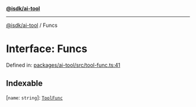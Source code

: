 [**@isdk/ai-tool**](../README.md)

***

[@isdk/ai-tool](../globals.md) / Funcs

# Interface: Funcs

Defined in: [packages/ai-tool/src/tool-func.ts:41](https://github.com/isdk/ai-tool.js/blob/7135b3a67072644f21685b76900b7f351401749e/src/tool-func.ts#L41)

## Indexable

\[`name`: `string`\]: [`ToolFunc`](../classes/ToolFunc.md)

